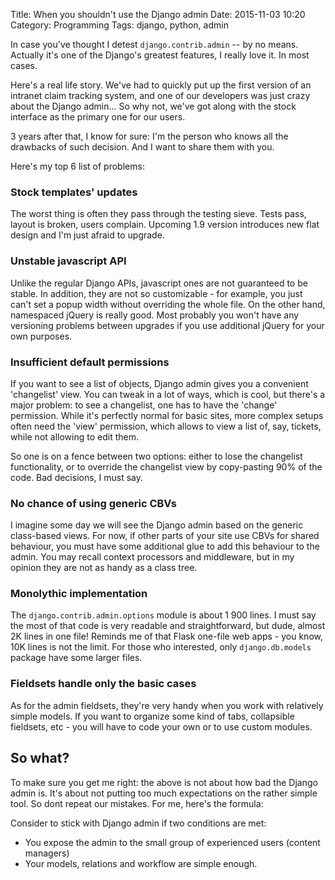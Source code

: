 Title: When you shouldn't use the Django admin
Date: 2015-11-03 10:20
Category: Programming
Tags: django, python, admin


In case you've thought I detest `django.contrib.admin` -- by no means.
Actually it's one of the Django's greatest features, I really love it. In most
cases.

Here's a real life story. We've had to quickly put up the first version of an
intranet claim tracking system, and one of our developers was just crazy about
the Django admin... So why not, we've got along with the stock interface as the
primary one for our users.

3 years after that, I know for sure: I'm the person who knows all the drawbacks
of such decision. And I want to share them with you.

Here's my top 6 list of problems:

### Stock templates' updates

The worst thing is often they pass through the testing sieve. Tests pass,
layout is broken, users complain. Upcoming 1.9 version introduces new flat
design and I'm just afraid to upgrade.

### Unstable javascript API

Unlike the regular Django APIs, javascript ones are not guaranteed to be
stable. In addition, they are not so customizable - for example, you just can't
set a popup width without overriding the whole file.  On the other hand,
namespaced jQuery is really good. Most probably you won't have any versioning
problems between upgrades if you use additional jQuery for your own purposes.

### Insufficient default permissions

If you want to see a list of objects, Django admin gives you a convenient
'changelist' view. You can tweak in a lot of ways, which is cool, but there's a
major problem: to see a changelist, one has to have the 'change' permission.
While it's perfectly normal for basic sites, more complex setups often need the
'view' permission, which allows to view a list of, say, tickets, while not
allowing to edit them.

So one is on a fence between two options: either to lose the changelist
functionality, or to override the changelist view by copy-pasting 90% of the
code. Bad decisions, I must say.

### No chance of using generic CBVs

I imagine some day we will see the Django admin based on the generic
class-based views. For now, if other parts of your site use CBVs for shared
behaviour, you must have some additional glue to add this behaviour to the
admin. You may recall context processors and middleware, but in my opinion
they are not as handy as a class tree.

### Monolythic implementation

The `django.contrib.admin.options` module is about 1 900 lines. I must say
the most of that code is very readable and straightforward, but dude, almost 2K
lines in one file! Reminds me of that Flask one-file web apps - you know, 10K
lines is not the limit. For those who interested, only `django.db.models`
package have some larger files.

### Fieldsets handle only the basic cases

As for the admin fieldsets, they're very handy when you work with relatively
simple models. If you want to organize some kind of tabs, collapsible
fieldsets, etc - you will have to code your own or to use custom modules.

## So what?

To make sure you get me right: the above is not about how bad the Django admin
is. It's about not putting too much expectations on the rather simple tool. So
dont repeat our mistakes. For me, here's the formula:

Consider to stick with Django admin if two conditions are met:

* You expose the admin to the small group of experienced users (content managers)
* Your models, relations and workflow are simple enough.
